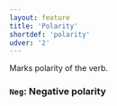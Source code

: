 ```yaml
---
layout: feature
title: 'Polarity'
shortdef: 'polarity'
udver: '2'
---
```


Marks polarity of the verb.

### <a name="Neg">`Neg`</a>: Negative polarity